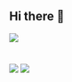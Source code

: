 ## Hi there 👋
<img src="https://skillicons.dev/icons?i=cpp,cs,unreal,visualstudio,vscode,github,gitlab,git)](https://skillicons.dev">

#
<img src="https://github-readme-stats.vercel.app/api/top-langs/?username=CO0K1EX&layout=compact&show_icons=true&theme=radical)](https://github.com/anuraghazra/github-readme-stats">

<img src="https://komarev.com/ghpvc/?username=your-github-CO0K1EX">

